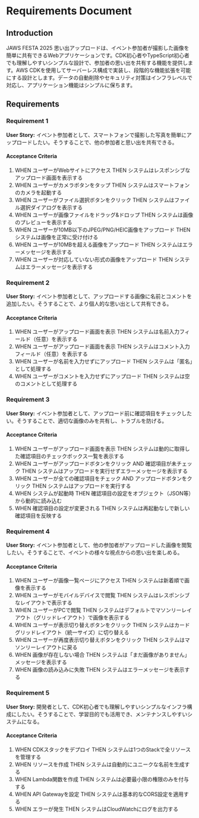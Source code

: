 # Requirements Document

## Introduction

JAWS FESTA 2025 思い出アップロードは、イベント参加者が撮影した画像を簡単に共有できるWebアプリケーションです。CDK初心者やTypeScript初心者でも理解しやすいシンプルな設計で、参加者の思い出を共有する機能を提供します。AWS CDKを使用してサーバーレス構成で実装し、段階的な機能拡張を可能にする設計とします。データの自動削除やセキュリティ対策はインフラレベルで対応し、アプリケーション機能はシンプルに保ちます。

## Requirements

### Requirement 1

**User Story:** イベント参加者として、スマートフォンで撮影した写真を簡単にアップロードしたい。そうすることで、他の参加者と思い出を共有できる。

#### Acceptance Criteria

1. WHEN ユーザーがWebサイトにアクセス THEN システムはレスポンシブなアップロード画面を表示する
2. WHEN ユーザーがカメラボタンをタップ THEN システムはスマートフォンのカメラを起動する
3. WHEN ユーザーがファイル選択ボタンをクリック THEN システムはファイル選択ダイアログを表示する
4. WHEN ユーザーが画像ファイルをドラッグ&ドロップ THEN システムは画像のプレビューを表示する
5. WHEN ユーザーが10MB以下のJPEG/PNG/HEIC画像をアップロード THEN システムは画像を正常に受け付ける
6. WHEN ユーザーが10MBを超える画像をアップロード THEN システムはエラーメッセージを表示する
7. WHEN ユーザーが対応していない形式の画像をアップロード THEN システムはエラーメッセージを表示する

### Requirement 2

**User Story:** イベント参加者として、アップロードする画像に名前とコメントを追加したい。そうすることで、より個人的な思い出として共有できる。

#### Acceptance Criteria

1. WHEN ユーザーがアップロード画面を表示 THEN システムは名前入力フィールド（任意）を表示する
2. WHEN ユーザーがアップロード画面を表示 THEN システムはコメント入力フィールド（任意）を表示する
3. WHEN ユーザーが名前を入力せずにアップロード THEN システムは「匿名」として処理する
4. WHEN ユーザーがコメントを入力せずにアップロード THEN システムは空のコメントとして処理する

### Requirement 3

**User Story:** イベント参加者として、アップロード前に確認項目をチェックしたい。そうすることで、適切な画像のみを共有し、トラブルを防げる。

#### Acceptance Criteria

1. WHEN ユーザーがアップロード画面を表示 THEN システムは動的に取得した確認項目のチェックボックス一覧を表示する
2. WHEN ユーザーがアップロードボタンをクリック AND 確認項目が未チェック THEN システムはアップロードを実行せずエラーメッセージを表示する
3. WHEN ユーザーが全ての確認項目をチェック AND アップロードボタンをクリック THEN システムはアップロードを実行する
4. WHEN システムが起動時 THEN 確認項目の設定をオブジェクト（JSON等）から動的に読み込む
5. WHEN 確認項目の設定が変更される THEN システムは再起動なしで新しい確認項目を反映する

### Requirement 4

**User Story:** イベント参加者として、他の参加者がアップロードした画像を閲覧したい。そうすることで、イベントの様々な視点からの思い出を楽しめる。

#### Acceptance Criteria

1. WHEN ユーザーが画像一覧ページにアクセス THEN システムは新着順で画像を表示する
2. WHEN ユーザーがモバイルデバイスで閲覧 THEN システムはレスポンシブなレイアウトで表示する
3. WHEN ユーザーがPCで閲覧 THEN システムはデフォルトでマソンリーレイアウト（グリッドレイアウト）で画像を表示する
4. WHEN ユーザーが表示切り替えボタンをクリック THEN システムはカードグリッドレイアウト（統一サイズ）に切り替える
5. WHEN ユーザーが再度表示切り替えボタンをクリック THEN システムはマソンリーレイアウトに戻る
6. WHEN 画像が存在しない場合 THEN システムは「まだ画像がありません」メッセージを表示する
7. WHEN 画像の読み込みに失敗 THEN システムはエラーメッセージを表示する

### Requirement 5

**User Story:** 開発者として、CDK初心者でも理解しやすいシンプルなインフラ構成にしたい。そうすることで、学習目的でも活用でき、メンテナンスしやすいシステムになる。

#### Acceptance Criteria

1. WHEN CDKスタックをデプロイ THEN システムは1つのStackで全リソースを管理する
2. WHEN リソースを作成 THEN システムは自動的にユニークな名前を生成する
3. WHEN Lambda関数を作成 THEN システムは必要最小限の権限のみを付与する
4. WHEN API Gatewayを設定 THEN システムは基本的なCORS設定を適用する
5. WHEN エラーが発生 THEN システムはCloudWatchにログを出力する